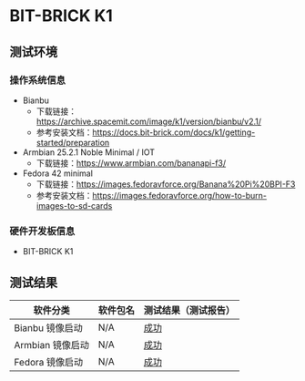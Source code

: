 # BIT-BRICK K1

## 测试环境

### 操作系统信息

- Bianbu
    - 下载链接：https://archive.spacemit.com/image/k1/version/bianbu/v2.1/
    - 参考安装文档：https://docs.bit-brick.com/docs/k1/getting-started/preparation
- Armbian 25.2.1 Noble Minimal / IOT
    - 下载链接：https://www.armbian.com/bananapi-f3/
- Fedora 42 minimal
    - 下载链接：https://images.fedoravforce.org/Banana%20Pi%20BPI-F3
    - 参考安装文档：https://images.fedoravforce.org/how-to-burn-images-to-sd-cards


### 硬件开发板信息

- BIT-BRICK K1

## 测试结果

| 软件分类         | 软件包名 | 测试结果（测试报告） |
|------------------|----------|----------------------|
| Bianbu 镜像启动  | N/A      | [成功][Bianbu]       |
| Armbian 镜像启动 | N/A      | [成功][armbian]      |
| Fedora 镜像启动  | N/A      | [成功][fedora]       |


[Bianbu]: ./Bianbu/README_zh.md
[armbian]: ./Armbian/README_zh.md
[fedora]: ./Fedora/README_zh.md

